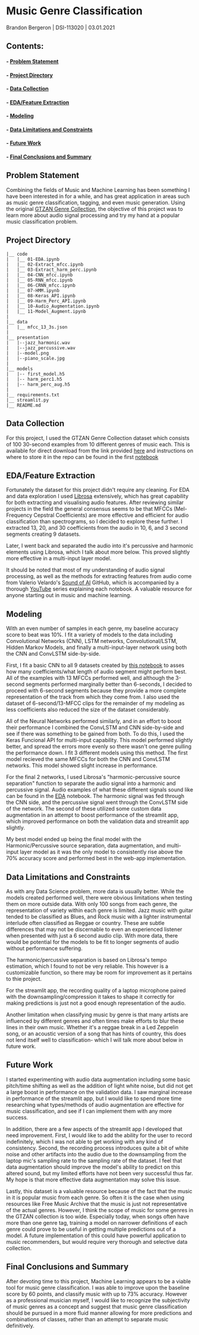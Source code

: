 # Music Genre Classification

Brandon Bergeron | DSI-113020 | 03.01.2021

## Contents:

#### - [Problem Statement](https://github.com/brandonbergeron/MusicGenreClassification#problem-statement)
#### - [Project Directory](https://github.com/brandonbergeron/MusicGenreClassification#project-directory)
#### - [Data Collection](https://github.com/brandonbergeron/MusicGenreClassification#data-collection)
#### - [EDA/Feature Extraction](https://github.com/brandonbergeron/MusicGenreClassification#edafeature-extraction)
#### - [Modeling](https://github.com/brandonbergeron/MusicGenreClassification#modeling)
#### - [Data Limitations and Constraints](https://github.com/brandonbergeron/MusicGenreClassification#data-limitations-and-constraints)
#### - [Future Work](https://github.com/brandonbergeron/MusicGenreClassification#future-work)
#### - [Final Conclusions and Summary](https://github.com/brandonbergeron/MusicGenreClassification#final-conclusions-and-summary)

## Problem Statement

Combining the fields of Music and Machine Learning has been something I have been interested in for a while, and has great application in areas such as music genre classification, tagging, and even music generation. Using the original [GTZAN Genre Collection](http://marsyas.info/downloads/datasets.html), the objective of this project was to learn more about audio signal processing and try my hand at a popular music classification problem. 


## Project Directory
```
|__ code
|   |__ 01-EDA.ipynb
|   |__ 02-Extract_mfcc.ipynb
|   |__ 03-Extract_harm_perc.ipynb
|   |__ 04-CNN_mfcc.ipynb
|   |__ 05-RNN_mfcc.ipynb
|   |__ 06-CRNN_mfcc.ipynb
|   |__ 07-HMM.ipynb
|   |__ 08-Keras_API.ipynb
|   |__ 09-Harm_Perc_API.ipynb
|   |__ 10-Audio_Augmentation.ipynb
|   |__ 11-Model_Augment.ipynb
|
|__ data
|   |__ mfcc_13_3s.json
|
|__ presentation
|   |--jazz_harmonic.wav
|   |--jazz_percussive.wav
|   |--model.png
|   |--piano_scale.jpg
|
|__ models
|   |-- first_model.h5
|   |-- harm_perc1.h5
|   |-- harm_perc_aug.h5
|
|__ requirements.txt
|__ streamlit.py
|__ README.md
```  

## Data Collection

For this project, I used the GTZAN Genre Collection dataset which consists of 100 30-second examples from 10 different genres of music each. This is available for direct download from the link provided [here](http://marsyas.info/downloads/datasets.html) and instructions on where to store it in the repo can be found in the first [notebook](https://github.com/brandonbergeron/MusicGenreClassification/blob/master/code/01-EDA.ipynb)


## EDA/Feature Extraction

Fortunately the dataset for this project didn't require any cleaning. For EDA and data exploration I used [Librosa](https://librosa.org/doc/latest/index.html#) extensively, which has great capability for both extracting and visualising audio features. After reviewing similar projects in the field the general consensus seems to be that MFCCs (Mel-Frequency Cepstral Coefficients) are more effective and efficient for audio classification than spectrograms, so I decided to explore these further. I extracted 13, 20, and 30 coefficients from the audio in 10, 6, and 3 second segments creating 9 datasets.

Later, I went back and separated the audio into it's percussive and harmonic elements using Librosa, which I talk about more below. This proved slightly more effective in a multi-input layer model. 

It should be noted that most of my understanding of audio signal processing, as well as the methods for extracting features from audio come from Valerio Velardo's [Sound of AI](https://github.com/musikalkemist/AudioSignalProcessingForML) GitHub, which is accompanied by a thorough [YouTube](https://www.youtube.com/c/ValerioVelardoTheSoundofAI) series explaining each notebook. A valuable resource for anyone starting out in music and machine learning.

## Modeling 

With an even number of samples in each genre, my baseline accuracy score to beat was 10%. I fit a variety of models to the data including Convolutional Networks (CNN), LSTM networks, Convolutional/LSTM, Hidden Markov Models, and finally a multi-input-layer network using both the CNN and ConvLSTM side-by-side.

First, I fit a basic CNN to all 9 datasets created by [this notebook](https://github.com/brandonbergeron/MusicGenreClassification/blob/master/code/02-Extract_mfcc.ipynb) to asses how many coefficients/what length of audio segment might perform best. All of the examples with 13 MFCCs performed well, and although the 3-second segments performed marginally better than 6-seconds, I decided to proceed with 6-second segments because they provide a more complete representation of the track from which they come from. I also used the dataset of 6-second/13-MFCC clips for the remainder of my modeling as less coefficients also reduced the size of the dataset considerably.

All of the Neural Networks performed similarly, and in an effort to boost their performance I combined the ConvLSTM and CNN side-by-side and see if there was something to be gained from both. To do this, I used the Keras Funcional API for multi-input capability. This model performed slightly better, and spread the errors more evenly so there wasn't one genre pulling the performance down. I fit 3 different models using this method. The first model recieved the same MFCCs for both the CNN and ConvLSTM networks. This model showed slight increase in performance. 

For the final 2 networks, I used Librosa's "harmonic-percussive source separation" function to separate the audio signal into a harmonic and percussive signal. Audio examples of what these different signals sound like can be found in the [EDA](https://github.com/brandonbergeron/MusicGenreClassification/blob/master/code/01-EDA.ipynb) notebook. The harmonic signal was fed through the CNN side, and the percussive signal went through the ConvLSTM side of the network. The second of these utilized some custom data augmentation in an attempt to boost performance of the streamlit app, which improved performance on both the validation data and streamlit app slightly. 

My best model ended up being the final model with the Harmonic/Percussive source separation, data augmentation, and multi-input layer model as it was the only model to consistently rise above the 70% accuracy score and performed best in the web-app implementation. 

## Data Limitations and Constraints

As with any Data Science problem, more data is usually better. While the models created performed well, there were obvious limitations when testing them on more outside data. With only 100 songs from each genre, the representation of variety within each genre is limited. Jazz music with guitar tended to be classified as Blues, and Rock music with a lighter instrumental interlude often classified as Reggae or country. These are subtle differences that may not be discernable to even an experienced listener when presented with just a 6 second audio clip. With more data, there would be potential for the models to be fit to longer segments of audio without performance suffering. 

The harmonic/percussive separation is based on Librosa's tempo estimation, which I found to not be very reliable. This however is a customizable function, so there may be room for improvement as it pertains to thie project. 

For the streamlit app, the recording quality of a laptop microphone paired with the downsampling/compression it takes to shape it correctly for making predictions is just not a good enough representation of the audio.

Another limitation when classifying music by genre is that many artists are influenced by different genres and often times make efforts to blur these lines in their own music. Whether it's a reggae break in a Led Zeppelin song, or an acoustic version of a song that has hints of country, this does not lend itself well to classification- which I will talk more about below in future work. 

## Future Work

I started experimenting with audio data augmentation including some basic pitch/time shifting as well as the addition of light white noise, but did not get a large boost in performance on the validation data. I saw marginal increase in performance of the streamlit app, but I would like to spend more time researching what types/methods of audio augmentation are effective for music classification, and see if I can implement them with any more success. 

In addition, there are a few aspects of the streamlit app I developed that need improvement. First, I would like to add the ability for the user to record indefinitely, which I was not able to get working with any kind of consistency. Second, the recording process introduces quite a bit of white noise and other artifacts into the audio due to the downsampling from the laptop mic's sampling rate to the sampling rate of the dataset. I feel that data augmentation should improve the model's ability to predict on this altered sound, but my limited efforts have not been very successful thus far. My hope is that more effective data augmentation may solve this issue.

Lastly, this dataset is a valuable resource because of the fact that the music in it is popular music from each genre. So often it is the case when using resources like Free Music Archive that the music is just not representative of the actual genres. However, I think the scope of music for some genres in the GTZAN collection is too wide. Especially today, when songs often have more than one genre tag, training a model on narrower definitions of each genre could prove to be useful in getting multiple predictions out of a model. A future implementation of this could have powerful application to music recommenders, but would require very thorough and selective data collection.


## Final Conclusions and Summary

After devoting time to this project, Machine Learning appears to be a viable tool for music genre classification. I was able to improve upon the baseline score by 60 points, and classify music with up to 73% accuracy. However as a professional musician myself, I would like to recognize the subjectivity of music genres as a concept and suggest that music genre classification should be pursued in a more fluid manner allowing for more predictions and combinations of classes, rather than an attempt to separate music definitively. 